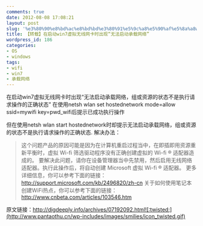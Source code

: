 ```yaml
---
comments: true
date: 2012-08-08 17:08:21
layout: post
slug: '%e3%80%90%e8%bd%ac%e8%bd%bd%e3%80%91%e5%9c%a8%e5%90%af%e5%8a%a8win7%e8%99%9a%e6%8b%9f%e6%97%a0%e7%ba%bf%e7%bd%91%e5%8d%a1%e6%97%b6%e5%87%ba%e7%8e%b0%e2%80%9c%e6%97%a0%e6%b3%95%e5%90%af%e5%8a%a8'
title: 【转载】在启动win7虚拟无线网卡时出现“无法启动承载网络”
wordpress_id: 186
categories:
- OS
- windows
tags:
- wifi
- win7
- 承载网络
---
```


在启动win7虚拟无线网卡时出现“无法启动承载网络，组或资源的状态不是执行请求操作的正确状态”
在使用netsh wlan set hostednetwork mode=allow ssid=mywifi key=pwd_wifi后提示已成功执行操作

但在使用netsh wlan start hostednetwork时却提示无法启动承载网络，组或资源的状态不是执行请求操作的正确状态.
解决办法：


> 这个问题产品的原因可能是因为在计算机重启过程当中，在即插即用资源重新平衡时，虚拟 Wi-fi 筛选驱动程序没有正确创建虚拟的 Wi-fi ® 适配器造成的。
要解决此问题，请你在设备管理器当中先禁用，然后启用无线网络适配器。执行此操作后，将自动创建 Microsoft 虚拟 Wi-fi ® 适配器。
更多详细信息，你可以参考下面的链接：
http://support.microsoft.com/kb/2496820/zh-cn
关于如何使用笔记本创建WiFi热点，你可以参考下面的链接：
http://www.cnbeta.com/articles/103546.htm


原文链接：http://digdeeply.info/archives/07192092.html![:twisted:](http://www.pantaothu.cn/wp-includes/images/smilies/icon_twisted.gif)
